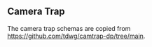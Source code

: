 ## Camera Trap

The camera trap schemas are copied from https://github.com/tdwg/camtrap-dp/tree/main.
